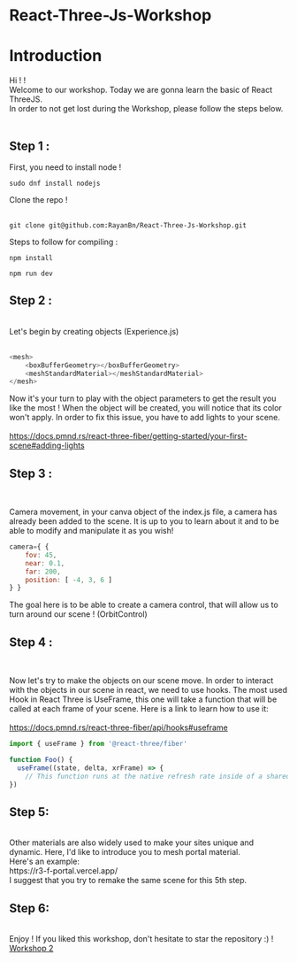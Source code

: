 # React-Three-Js-Workshop

<h1>Introduction</h1>
Hi ! !<br>
Welcome to our workshop. Today we are gonna learn the basic of React ThreeJS.<br>
In order to not get lost during the Workshop, please follow the steps below.

<br>
<br>
<h2>Step 1 :</h2>
First, you need to install node !

```
sudo dnf install nodejs
```

Clone the repo ! <br><br>

```
git clone git@github.com:RayanBn/React-Three-Js-Workshop.git
```
Steps to follow for compiling :

```
npm install
```

```
npm run dev
```

<h2>Step 2 :</h2>
<br>
Let's begin by creating objects (Experience.js)<br><br>

```js
<mesh>
    <boxBufferGeometry></boxBufferGeometry>
    <meshStandardMaterial></meshStandardMaterial>
</mesh>
```

Now it's your turn to play with the object parameters to get the result you like the most !
When the object will be created, you will notice that its color won't apply.
In order to fix this issue, you have to add lights to your scene.<br><br>
https://docs.pmnd.rs/react-three-fiber/getting-started/your-first-scene#adding-lights

<h2>Step 3 :</h2><br>

Camera movement, in your canva object of the index.js file, a camera has already been added to the scene. It is up to you to learn about it and to be able to modify and manipulate it as you wish!

```js
camera={ {
    fov: 45,
    near: 0.1,
    far: 200,
    position: [ -4, 3, 6 ]
} }
```
The goal here is to be able to create a camera control, that will allow us to turn around our scene ! (OrbitControl)


<h2>Step 4 :</h2><br>

Now let's try to make the objects on our scene move. In order to interact with the objects in our scene in react, we need to use hooks.
The most used Hook in React Three is UseFrame, this one will take a function that will be called at each frame of your scene. Here is a link to learn how to use it:<br><br>
https://docs.pmnd.rs/react-three-fiber/api/hooks#useframe
<br>
```js
import { useFrame } from '@react-three/fiber'

function Foo() {
  useFrame((state, delta, xrFrame) => {
    // This function runs at the native refresh rate inside of a shared render-loop
})
```

<h2>Step 5:</h2><br>
Other materials are also widely used to make your sites unique and dynamic. Here, I'd like to introduce you to mesh portal material.<br>
Here's an example:<br>
https://r3-f-portal.vercel.app/ <br>
I suggest that you try to remake the same scene for this 5th step.

<h2>Step 6:</h2><br>
Enjoy ! If you liked this workshop, don't hesitate to star the repository :) !
<a href="https://github.com/RayanBn/React-Three-Js-Workshop2">Workshop 2</a>
